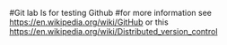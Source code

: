 #Git lab
Is for testing Github
#for more information
see https://en.wikipedia.org/wiki/GitHub
or this https://en.wikipedia.org/wiki/Distributed_version_control 
